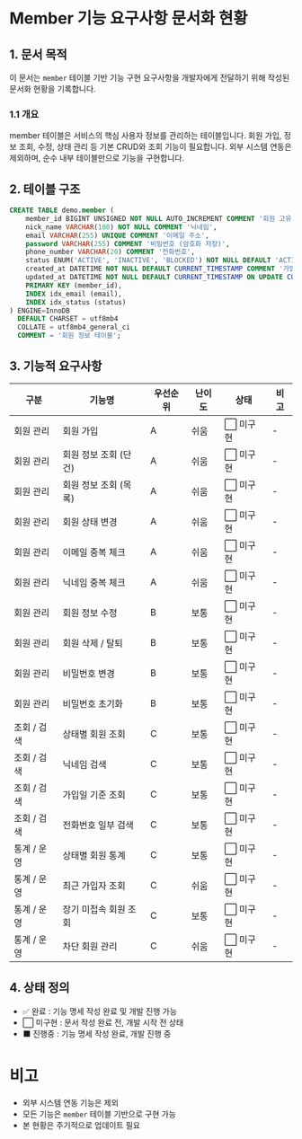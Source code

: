 # Member 기능 요구사항 문서화 현황

## 1. 문서 목적

이 문서는 `member` 테이블 기반 기능 구현 요구사항을 개발자에게 전달하기 위해 작성된 문서화 현황을 기록합니다.

### 1.1 개요

member 테이블은 서비스의 핵심 사용자 정보를 관리하는 테이블입니다.
회원 가입, 정보 조회, 수정, 상태 관리 등 기본 CRUD와 조회 기능이 필요합니다.
외부 시스템 연동은 제외하며, 순수 내부 테이블만으로 기능을 구현합니다.

## 2. 테이블 구조

```sql
CREATE TABLE demo.member (
    member_id BIGINT UNSIGNED NOT NULL AUTO_INCREMENT COMMENT '회원 고유 ID',
    nick_name VARCHAR(100) NOT NULL COMMENT '닉네임',
    email VARCHAR(255) UNIQUE COMMENT '이메일 주소',
    password VARCHAR(255) COMMENT '비밀번호 (암호화 저장)',
    phone_number VARCHAR(20) COMMENT '전화번호',
    status ENUM('ACTIVE', 'INACTIVE', 'BLOCKED') NOT NULL DEFAULT 'ACTIVE' COMMENT '회원 상태',
    created_at DATETIME NOT NULL DEFAULT CURRENT_TIMESTAMP COMMENT '가입일시',
    updated_at DATETIME NOT NULL DEFAULT CURRENT_TIMESTAMP ON UPDATE CURRENT_TIMESTAMP COMMENT '수정일시',
    PRIMARY KEY (member_id),
    INDEX idx_email (email),
    INDEX idx_status (status)
) ENGINE=InnoDB
  DEFAULT CHARSET = utf8mb4
  COLLATE = utf8mb4_general_ci
  COMMENT = '회원 정보 테이블';
```

## 3. 기능적 요구사항

| 구분      | 기능명           | 우선순위 | 난이도 | 상태    | 비고 |
|---------|---------------|------|-----|-------|----|
| 회원 관리   | 회원 가입         | A    | 쉬움  | ⬜ 미구현 | -  |
| 회원 관리   | 회원 정보 조회 (단건) | A    | 쉬움  | ⬜ 미구현 | -  |
| 회원 관리   | 회원 정보 조회 (목록) | A    | 쉬움  | ⬜ 미구현 | -  |
| 회원 관리   | 회원 상태 변경      | A    | 쉬움  | ⬜ 미구현 | -  |
| 회원 관리   | 이메일 중복 체크     | A    | 쉬움  | ⬜ 미구현 | -  |
| 회원 관리   | 닉네임 중복 체크     | A    | 쉬움  | ⬜ 미구현 | -  |
| 회원 관리   | 회원 정보 수정      | B    | 보통  | ⬜ 미구현 | -  |
| 회원 관리   | 회원 삭제 / 탈퇴    | B    | 보통  | ⬜ 미구현 | -  |
| 회원 관리   | 비밀번호 변경       | B    | 보통  | ⬜ 미구현 | -  |
| 회원 관리   | 비밀번호 초기화      | B    | 보통  | ⬜ 미구현 | -  |
| 조회 / 검색 | 상태별 회원 조회     | C    | 보통  | ⬜ 미구현 | -  |
| 조회 / 검색 | 닉네임 검색        | C    | 보통  | ⬜ 미구현 | -  |
| 조회 / 검색 | 가입일 기준 조회     | C    | 보통  | ⬜ 미구현 | -  |
| 조회 / 검색 | 전화번호 일부 검색    | C    | 보통  | ⬜ 미구현 | -  |
| 통계 / 운영 | 상태별 회원 통계     | C    | 보통  | ⬜ 미구현 | -  |
| 통계 / 운영 | 최근 가입자 조회     | C    | 쉬움  | ⬜ 미구현 | -  |
| 통계 / 운영 | 장기 미접속 회원 조회  | C    | 보통  | ⬜ 미구현 | -  |
| 통계 / 운영 | 차단 회원 관리      | C    | 쉬움  | ⬜ 미구현 | -  |

## 4. 상태 정의

* ✅ 완료 : 기능 명세 작성 완료 및 개발 진행 가능
* ⬜ 미구현 : 문서 작성 완료 전, 개발 시작 전 상태
* ⬛ 진행중 : 기능 명세 작성 완료, 개발 진행 중

# 비고

* 외부 시스템 연동 기능은 제외
* 모든 기능은 `member` 테이블 기반으로 구현 가능
* 본 현황은 주기적으로 업데이트 필요
